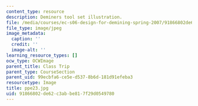 ```yaml
---
content_type: resource
description: Deminers tool set illustration.
file: /media/courses/ec-s06-design-for-demining-spring-2007/91866802de62c3abbe817f29d0549780_ppe23.jpg
file_type: image/jpeg
image_metadata:
  caption: ''
  credit: ''
  image-alt: ''
learning_resource_types: []
ocw_type: OCWImage
parent_title: Class Trip
parent_type: CourseSection
parent_uid: 99ecbfa6-ce5e-d537-8b6d-181d91efeba3
resourcetype: Image
title: ppe23.jpg
uid: 91866802-de62-c3ab-be81-7f29d0549780
---
```

